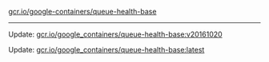 [gcr.io/google-containers/queue-health-base](https://hub.docker.com/r/cruse/queue-health-base/tags/) 

----
Update: [gcr.io/google_containers/queue-health-base:v20161020](https://hub.docker.com/r/cruse/queue-health-base/tags/)

Update: [gcr.io/google_containers/queue-health-base:latest](https://hub.docker.com/r/cruse/queue-health-base/tags/)

